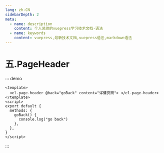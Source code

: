 ```yaml
---
lang: zh-CN
sidebarDepth: 2
meta:
  - name: description
    content: 个人总结的vuepress学习技术文档-语法
  - name: keywords
    content: vuepress,最新技术文档,vuepress语法,markdown语法
---
```


# 五.PageHeader

::: demo

```vue
<template>
  <el-page-header @back="goBack" content="详情页面"> </el-page-header>
</template>
<script>
export default {
  methods: {
    goBack() {
      console.log("go back")
    },
  },
}
</script>
```

:::
